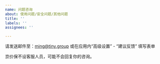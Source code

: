 ```yaml
---
name: 问题咨询
about: 使用问题/安全问题/其他问题
title: ''
labels: ''
assignees: ''

---
```


请发送邮件至：ming@tiny.group
或在应用内“高级设置” - “建议反馈” 填写表单

京价保不设客服人员，可能不会回复你的咨询。
